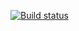 [![Build status](https://ci.appveyor.com/api/projects/status/p18w1ag8syn5h83k?svg=true)](https://ci.appveyor.com/project/Mokosiej/patterns2)

